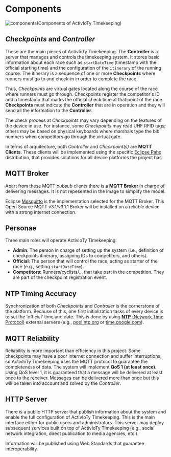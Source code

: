 # Components

![components](Components of ActivIoTy Timekeeping)

## *Checkpoints* and *Controller*

These are the main pieces of ActivIoTy Timekeeping. The **Controller** is a server that manages and controls the timekeeping system. It stores basic information about each race such as `startDateTime` (timestamp with the official starting time) and the configuration of the `itinerary` of the running course. The itinerary is a sequence of one or more **Checkpoints** where runners must go to and check-in in order to complete the race.

Thus, *Checkpoints* are virtual gates located along the course of the race where runners must go through. Checkpoints register the competitor's ID and a timestamp that marks the official check time at that point of the race. **Checkpoints** must indicate the **Controller** that are in operation and they will send all the information to the **Controller**. 

The check process at *Checkpoints* may vary depending on the features of the device in use. For instance, some *Checkpoints* may read UHF RFID tags; others may be based on physical keyboards where marshals type the bib numbers when competitors go through the virtual gate. 

In terms of arquitecture, both *Controller* and *Checkpoint(s)* are **MQTT Clients**. These clients will be implemented using the specific [Eclipse Paho](https://www.eclipse.org/paho/) distribution, that provides solutions for all device platforms the project has. 

## MQTT Broker

Apart from these MQTT *pubsub* clients there is a **MQTT Broker** in charge of delivering messages. It is not repesented in the image to simplify the model. 

Eclipse [Mosquitto](https://mosquitto.org/) is the implementation selected for the MQTT Broker. This Open Source MQTT v3.1/v3.1.1 Broker will be installed on a reliable device with a strong internet connection.


## Personae

Three main roles will operate ActivIoTy Timekeeping:

* **Admin**: The person in charge of setting up the system (i.e., definition of checkpoints itinerary, assigning IDs to competitors, and others).
* **Official**: The person that will control the race, acting as starter of the race (e.g., setting `startDateTime`).
* **Competitors**: Runners/cyclists/… that take part in the competition. They are part of the checkpoint registration event.


## NTP Timing Accuracy

Synchronization of both *Checkpoints* and *Controller* is the cornerstone of the platform. Because of this, one first initialization tasks of every device is to set the 'official' time and date. This is done by using [**NTP** (Network Time Protocol)](http://www.ntp.org/ntpfaq/NTP-s-def.htm) external servers (e.g., [pool.ntp.org](http://pool.ntp.org) or [time.google.com](http://time.google.com)).   

## MQTT Reliability

Reliability is more important than efficiency in this project. Some checkpoints may have a poor internet connection and suffer interruptions, so ActivIoTy Timekeeping uses the MQTT protocol to guarantee the completeness of data. The system will implement **QoS 1 (at least once)**. Using QoS level 1, it is guaranteed that a message will be delivered at least once to the receiver. Messages can be delivered more than once but this will be taken into account and solved by the *Controller*.  


## HTTP Server

There is a public HTTP server that publish information about the system and enable the full configuration of ActivIoTy Timekeeping. This is the main interface either for public users and administrators. This server may deploy subsequent services built on top of ActivIoTy Timekeeping (e.g., social network integration, direct publication to media agencies, etc.).

Information will be published using Web Standards that guarantee interoperability.


[components]: ./images/components/checkpoints.png "Components in the ActivIoTy Timekeeping system"